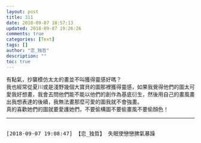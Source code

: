 ```yaml
---
layout: post
title: 311
date: 2018-09-07 18:57:13
updated: 2018-09-07 19:26:26
comments: true
categories: [Text]
tags: []
author: "恋_独哲"
description: ""
toc: true
---
```


<p dir="ltr"  >有點氣，抄襲模仿太太的畫並不叫獲得靈感好嗎？<br />我也經常從夏川或是淺野幾個大寶貝的圖那裡獲得靈感，如果我覺得他們的圖太可愛我好想畫，我會去問他們能不能以他們的創作為基底衍生，然後用自己的畫風畫出我想表達的後續，我無法畫那麼可愛的圖我就不會強畫。<br />真的喜歡她們的圖就要愛護她們，不要偷構圖不要偷畫風不要偷顏色！</p>

---

<pre>

[2018-09-07 19:08:47] 【恋_独哲】 失眠使戀戀脾氣暴躁

</pre>